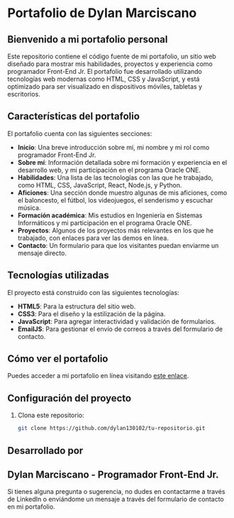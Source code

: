 # Portafolio de Dylan Marciscano

## Bienvenido a mi portafolio personal

Este repositorio contiene el código fuente de mi portafolio, un sitio web diseñado para mostrar mis habilidades, proyectos y experiencia como programador Front-End Jr. El portafolio fue desarrollado utilizando tecnologías web modernas como HTML, CSS y JavaScript, y está optimizado para ser visualizado en dispositivos móviles, tabletas y escritorios.

## Características del portafolio

El portafolio cuenta con las siguientes secciones:

- **Inicio**: Una breve introducción sobre mí, mi nombre y mi rol como programador Front-End Jr.
- **Sobre mí**: Información detallada sobre mi formación y experiencia en el desarrollo web, y mi participación en el programa Oracle ONE.
- **Habilidades**: Una lista de las tecnologías con las que he trabajado, como HTML, CSS, JavaScript, React, Node.js, y Python.
- **Aficiones**: Una sección donde muestro algunas de mis aficiones, como el baloncesto, el fútbol, los videojuegos, el senderismo y escuchar música.
- **Formación académica**: Mis estudios en Ingeniería en Sistemas Informáticos y mi participación en el programa Oracle ONE.
- **Proyectos**: Algunos de los proyectos más relevantes en los que he trabajado, con enlaces para ver las demos en línea.
- **Contacto**: Un formulario para que los visitantes puedan enviarme un mensaje directo.

## Tecnologías utilizadas

El proyecto está construido con las siguientes tecnologías:

- **HTML5**: Para la estructura del sitio web.
- **CSS3**: Para el diseño y la estilización de la página.
- **JavaScript**: Para agregar interactividad y validación de formularios.
- **EmailJS**: Para gestionar el envío de correos a través del formulario de contacto.

## Cómo ver el portafolio

Puedes acceder a mi portafolio en línea visitando [este enlace](https://portafolio-proyectos-rho.vercel.app/).

## Configuración del proyecto

1. Clona este repositorio:
   ```bash
   git clone https://github.com/dylan130102/tu-repositorio.git

## Desarrollado por
## Dylan Marciscano - Programador Front-End Jr.

Si tienes alguna pregunta o sugerencia, no dudes en contactarme a través de LinkedIn o enviándome un mensaje a través del formulario de contacto en mi portafolio.



